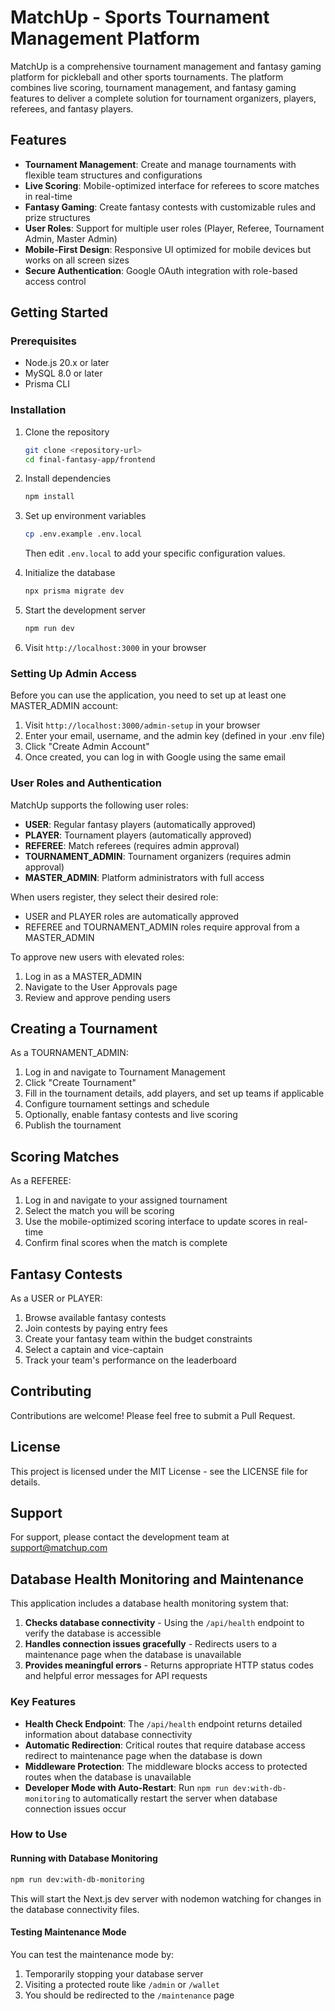# MatchUp - Sports Tournament Management Platform

MatchUp is a comprehensive tournament management and fantasy gaming platform for pickleball and other sports tournaments. The platform combines live scoring, tournament management, and fantasy gaming features to deliver a complete solution for tournament organizers, players, referees, and fantasy players.

## Features

- **Tournament Management**: Create and manage tournaments with flexible team structures and configurations
- **Live Scoring**: Mobile-optimized interface for referees to score matches in real-time
- **Fantasy Gaming**: Create fantasy contests with customizable rules and prize structures
- **User Roles**: Support for multiple user roles (Player, Referee, Tournament Admin, Master Admin)
- **Mobile-First Design**: Responsive UI optimized for mobile devices but works on all screen sizes
- **Secure Authentication**: Google OAuth integration with role-based access control

## Getting Started

### Prerequisites

- Node.js 20.x or later
- MySQL 8.0 or later
- Prisma CLI

### Installation

1. Clone the repository
   ```bash
   git clone <repository-url>
   cd final-fantasy-app/frontend
   ```

2. Install dependencies
   ```bash
   npm install
   ```

3. Set up environment variables
   ```bash
   cp .env.example .env.local
   ```
   
   Then edit `.env.local` to add your specific configuration values.

4. Initialize the database
   ```bash
   npx prisma migrate dev
   ```

5. Start the development server
   ```bash
   npm run dev
   ```

6. Visit `http://localhost:3000` in your browser

### Setting Up Admin Access

Before you can use the application, you need to set up at least one MASTER_ADMIN account:

1. Visit `http://localhost:3000/admin-setup` in your browser
2. Enter your email, username, and the admin key (defined in your .env file)
3. Click "Create Admin Account"
4. Once created, you can log in with Google using the same email

### User Roles and Authentication

MatchUp supports the following user roles:

- **USER**: Regular fantasy players (automatically approved)
- **PLAYER**: Tournament players (automatically approved)
- **REFEREE**: Match referees (requires admin approval)
- **TOURNAMENT_ADMIN**: Tournament organizers (requires admin approval)
- **MASTER_ADMIN**: Platform administrators with full access

When users register, they select their desired role:
- USER and PLAYER roles are automatically approved
- REFEREE and TOURNAMENT_ADMIN roles require approval from a MASTER_ADMIN

To approve new users with elevated roles:
1. Log in as a MASTER_ADMIN
2. Navigate to the User Approvals page
3. Review and approve pending users

## Creating a Tournament

As a TOURNAMENT_ADMIN:

1. Log in and navigate to Tournament Management
2. Click "Create Tournament"
3. Fill in the tournament details, add players, and set up teams if applicable
4. Configure tournament settings and schedule
5. Optionally, enable fantasy contests and live scoring
6. Publish the tournament

## Scoring Matches

As a REFEREE:

1. Log in and navigate to your assigned tournament
2. Select the match you will be scoring
3. Use the mobile-optimized scoring interface to update scores in real-time
4. Confirm final scores when the match is complete

## Fantasy Contests

As a USER or PLAYER:

1. Browse available fantasy contests
2. Join contests by paying entry fees
3. Create your fantasy team within the budget constraints
4. Select a captain and vice-captain
5. Track your team's performance on the leaderboard

## Contributing

Contributions are welcome! Please feel free to submit a Pull Request.

## License

This project is licensed under the MIT License - see the LICENSE file for details.

## Support

For support, please contact the development team at support@matchup.com

## Database Health Monitoring and Maintenance

This application includes a database health monitoring system that:

1. **Checks database connectivity** - Using the `/api/health` endpoint to verify the database is accessible
2. **Handles connection issues gracefully** - Redirects users to a maintenance page when the database is unavailable
3. **Provides meaningful errors** - Returns appropriate HTTP status codes and helpful error messages for API requests

### Key Features

- **Health Check Endpoint**: The `/api/health` endpoint returns detailed information about database connectivity
- **Automatic Redirection**: Critical routes that require database access redirect to maintenance page when the database is down
- **Middleware Protection**: The middleware blocks access to protected routes when the database is unavailable
- **Developer Mode with Auto-Restart**: Run `npm run dev:with-db-monitoring` to automatically restart the server when database connection issues occur

### How to Use

#### Running with Database Monitoring

```bash
npm run dev:with-db-monitoring
```

This will start the Next.js dev server with nodemon watching for changes in the database connectivity files.

#### Testing Maintenance Mode

You can test the maintenance mode by:
1. Temporarily stopping your database server
2. Visiting a protected route like `/admin` or `/wallet`
3. You should be redirected to the `/maintenance` page
